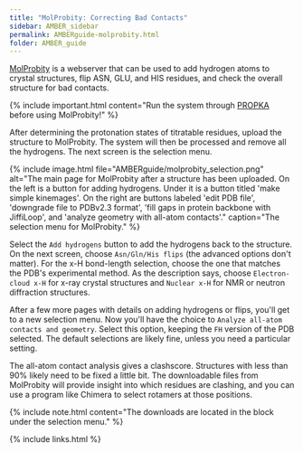 ```yaml
---
title: "MolProbity: Correcting Bad Contacts"
sidebar: AMBER_sidebar
permalink: AMBERguide-molprobity.html
folder: AMBER_guide
---
```


<link rel="stylesheet" href="css/theme-orange.css">

[MolProbity](http://molprobity.biochem.duke.edu/) is a webserver that can be
used to add hydrogen atoms to crystal structures, flip  ASN, GLU, and HIS
residues, and check the overall structure for bad contacts.

{% include important.html content="Run the system through
[PROPKA](AMBERguide-protonation.html#propka) before using MolProbity!" %}

After determining the protonation states of titratable residues, upload the
structure to MolProbity.
The system will then be processed and remove all the hydrogens.
The next screen is the selection menu.

{% include image.html file="AMBERguide/molprobity_selection.png"
alt="The main page for MolProbity after a structure has been uploaded.
On the left is a button for adding hydrogens. Under it is a button titled
'make simple kinemages'. On the right are buttons labeled 'edit PDB file',
'downgrade file to PDBv2.3 format', 'fill gaps in protein backbone with
JiffiLoop', and 'analyze geometry with all-atom contacts'."
caption="The selection menu for MolProbity." %}

Select the `Add hydrogens` button to add the hydrogens back to the structure.
On the next screen, choose `Asn/Gln/His flips` (the advanced options don't
matter).
For the x-H bond-length selection, choose the one that matches the PDB's
experimental method.
As the description says, choose `Electron-cloud x-H` for x-ray crystal
structures and `Nuclear x-H` for NMR or neutron diffraction structures.

After a few more pages with details on adding hydrogens or flips, you'll get to
a new selection menu. Now you'll have the choice to `Analyze all-atom contacts
and geometry`.
Select this option, keeping the `FH` version of the PDB selected.
The default selections are likely fine, unless you need a particular setting.

The all-atom contact analysis gives a clashscore.
Structures with less than 90% likely need to be fixed a little bit.
The downloadable files from MolProbity will provide insight into which residues
are clashing, and you can use a program like Chimera to select rotamers at
those positions.

{% include note.html content="The downloads are located in the block under 
the selection menu." %}

{% include links.html %}
